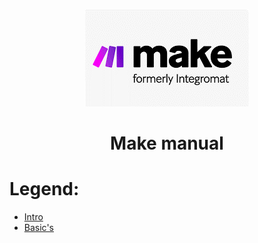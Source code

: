 <div align="center">

![Make](pic/make_logo.gif)

# Make manual
</div>


# Legend:


   * [Intro](basic.md)
   * [Basic's](basics.md)



